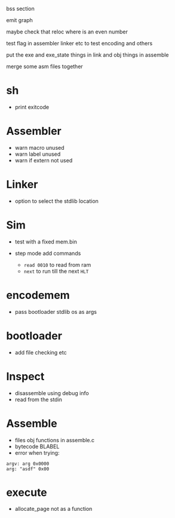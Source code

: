 bss section

emit graph

maybe check that reloc where is an even number

test flag in assembler linker etc to test encoding and others

put the exe and exe_state things in link
and obj things in assemble

merge some asm files together

# sh

- print exitcode

# Assembler

- warn macro unused
- warn label unused
- warn if extern not used

# Linker

- option to select the stdlib location

# Sim

- test with a fixed mem.bin

- step mode add commands
  - `read 0010` to read from ram
  - `next` to run till the next `HLT`

# encodemem

- pass bootloader stdlib os as args

# bootloader

- add file checking etc

# Inspect

- disassemble using debug info
- read from the stdin

# Assemble

- files obj functions in assemble.c
- bytecode BLABEL
- error when trying:

```
argv: arg 0x0000
arg: "asdf" 0x00
```

# execute

- allocate_page not as a function
